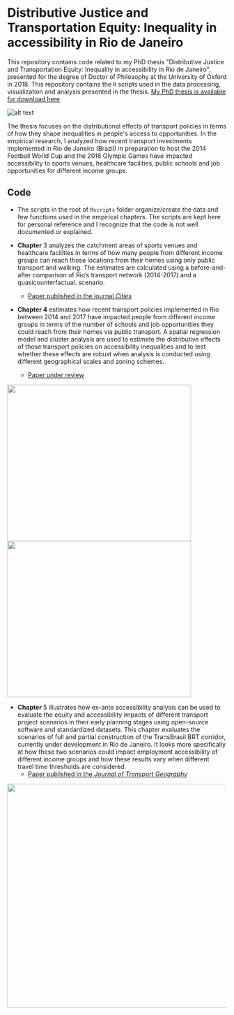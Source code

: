 # Distributive Justice and Transportation Equity: Inequality in accessibility in Rio de Janeiro

This repository contains code related to my PhD thesis "Distributive Justice and Transportation Equity: Inequality in accessibility in Rio de Janeiro", presented for the degree of Doctor of Philosophy at the University of Oxford in 2018. This repository contains the `R` scripts used in the data processing, visualization and analysis presented in the thesis. [My PhD thesis is available for download here](https://ora.ox.ac.uk/objects/uuid:3552ca9f-25c0-4d2f-acdd-0649de911afc).

![alt text](https://github.com/rafapereirabr/thesis/blob/master/imgs/map1_infra%20legend_compos_north.png)

The thesis focuses on the distributional effects of transport policies in terms of how they shape inequalities in people's access to opportunities. In the empirical research, I analyzed how recent transport investments implemented in Rio de Janeiro (Brazil) in preparation to host the 2014 Football World Cup and the 2016 Olympic Games have impacted accessibility to sports venues, healthcare facilities, public schools and job opportunities for different income groups. 

## Code
* The scripts in the root of `Rscripts` folder organize/create the data and few functions used in the empirical chapters. The scripts are kept here for personal reference and I recognize that the code is not well documented or explained.

* **Chapter** 3 analyzes the catchment areas of sports venues and healthcare facilities in terms of how many people from different income groups can reach those locations from their homes using only public transport and walking. The estimates are calculated using a before-and-after comparison of Rio’s transport network (2014-2017) and a quasicounterfactual.
scenario.
   * [Paper published in the journal _Cities_](https://www.sciencedirect.com/science/article/pii/S0264275117311563)

* **Chapter 4** estimates how recent transport policies implemented in Rio between 2014 and 2017 have impacted people from different income groups in terms of the number of schools and job opportunities they could reach from their homes via public transport. A spatial regression model and cluster analysis are used to estimate the distributive effects of those transport policies on accessibility inequalities and to test whether these effects are robust when analysis is conducted using different geographical scales and zoning schemes.
   * [Paper under review](https://osf.io/preprints/socarxiv/cghx2) 

<img src="https://github.com/rafapereirabr/thesis/blob/master/imgs/map_income.png" width="422" height="358"> <img src="https://github.com/rafapereirabr/thesis/blob/master/imgs/map4_oAcess_jobsmatch_60_2server.png" width="422" height="358">


* **Chapter** 5 illustrates how ex-ante accessibility analysis can be used to evaluate the equity and accessibility impacts of different transport project scenarios in their early planning stages using open-source software and standardized datasets. This chapter evaluates the scenarios of full and partial construction of the TransBrasil BRT corridor, currently under development in Rio de Janeiro. It looks more specifically at how these two scenarios could impact employment accessibility of different income groups and how these results vary when different travel time thresholds are considered.
   * [Paper published in the _Journal of Transport Geography_](https://www.sciencedirect.com/science/article/pii/S0966692318302047?dgcid=author) 


<img src="https://github.com/rafapereirabr/thesis/blob/master/imgs/map4_diff_jobsmatch_ratio_zoom_in%20-%20Copy_SCALE.png" width="843" height="513">





